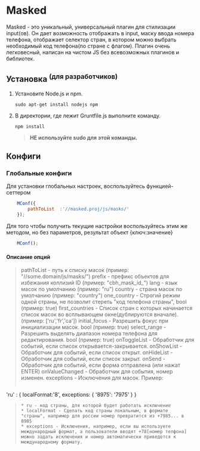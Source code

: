 # Masked
Masked - это уникальный, универсальный плагин для стилизации input(ов).
Он дает возможность отображать в input, маску ввода номера телефона, отображает селектор стран, в котором можно выбрать необходимый код телефона(по стране с флагом).
Плагин очень легковесный, написан на чистом JS без всевозможных плагинов и библиотек.

## Установка <sup>(для разработчиков)</sup>
1. Установите Node.js и npm.  
    ```shell
    sudo apt-get install nodejs npm
    ```
    
2. В директории, где лежит Gruntfile.js выполните команду.
    ```shell
    npm install
    ```
    >**НЕ используйте sudo для этой команды.**

## Конфиги
### Глобальные конфиги
Для установки глобальных настроек, воспользуйтесь функцией-сеттером
```js
    MConf({
        pathToList  :'//masked.proj/js/masks/'
    });
```
Для того чтобы получить текущие настройки воспользуйтесь этим же методом, но без параметров, результат объект {ключ:значение}
```js
    MConf();
```

#### Описание опций

> pathToList - путь к списку масок  (пример: "//some.domain/js/masks/") 
> prefix     - префикс объектов для избежания коллизий ID (пример: "cbh_mask_id_") 
> lang       - язык масок по умолчанию (пример: "ru") 
> country    - страна масок по умолчанию (пример: "country") 
> one_country - Строгий режим одной страны, не позволит стереть "код телефона страны", bool (пример: true) 
> first_countries - Список стран с которых начинается список масок во всплывающем окне(дублируются вначале). (пример: ['ru','fr','ca']) 
> initial_focus - Разрешить фокус при инициализации масок. bool (пример: true) 
> select_range  - Разрешить выделять диапазон номера телефона для редактирования. bool (пример: true) 
> onToggleList  - Обработчик для событий, если список открывается-закрывается. 
> onShowList - Обработчик для событий, если список открыт. 
> onHideList - Обработчик для событий, если список закрыт. 
> onSend - Обработчик для событий, если форма отправлена (или нажат ENTER) 
> onValueChanged - Обработчик для события, номер изменен. 
> exceptions - Исключения для масок. Пример:
> ```js
'ru' : {
    localFormat:'8',
    exceptions: {
        '8975': '7975'
    }
}
>```
> * ru - код страны, для которой будет работать исключение
> * localFormat - Сделать код страны локальным, в формате "страны", например для россии номер превратится из +7985... в 8985
> * exceptions - Исключения, например, если вы используете международный формат, а пользователи вводят +78[номер телфона] можно задать исключения и номер автоматически приведется к международному формату.
